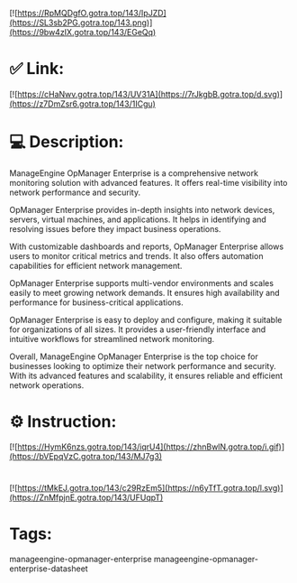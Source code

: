 [![https://RpMQDgfO.gotra.top/143/IpJZD](https://SL3sb2PG.gotra.top/143.png)](https://9bw4zIX.gotra.top/143/EGeQq)
# ✅ Link:
[![https://cHaNwv.gotra.top/143/UV31A](https://7rJkgbB.gotra.top/d.svg)](https://z7DmZsr6.gotra.top/143/1ICgu)
# 💻 Description:
ManageEngine OpManager Enterprise is a comprehensive network monitoring solution with advanced features. It offers real-time visibility into network performance and security.

OpManager Enterprise provides in-depth insights into network devices, servers, virtual machines, and applications. It helps in identifying and resolving issues before they impact business operations.

With customizable dashboards and reports, OpManager Enterprise allows users to monitor critical metrics and trends. It also offers automation capabilities for efficient network management.

OpManager Enterprise supports multi-vendor environments and scales easily to meet growing network demands. It ensures high availability and performance for business-critical applications.

OpManager Enterprise is easy to deploy and configure, making it suitable for organizations of all sizes. It provides a user-friendly interface and intuitive workflows for streamlined network monitoring.

Overall, ManageEngine OpManager Enterprise is the top choice for businesses looking to optimize their network performance and security. With its advanced features and scalability, it ensures reliable and efficient network operations.

# ⚙️ Instruction:
[![https://HymK6nzs.gotra.top/143/iqrU4](https://zhnBwlN.gotra.top/i.gif)](https://bVEpqVzC.gotra.top/143/MJ7g3)
#
[![https://tMkEJ.gotra.top/143/c29RzEm5](https://n6yTfT.gotra.top/l.svg)](https://ZnMfpjnE.gotra.top/143/UFUqpT)
# Tags:
manageengine-opmanager-enterprise manageengine-opmanager-enterprise-datasheet





